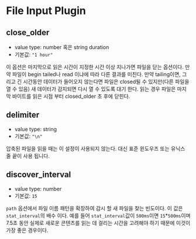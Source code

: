 # File Input Plugin

## close_older

* value type: number 혹은 string duration
* 기본값: `"1 hour"`

이 옵션은 마지막으로 읽은 시간이 지정한 시간 이상 지나가면 파일을 닫는 옵션이다. 만약 파일이 begin tailed나 read 이냐에 따라 다른 결과를 미친다. 만약 tailing이면, 그리고 긴 시간동안 데이터가 들어오지 않는다면 파일은 closed될 수 있지만(다른 파일을 열 수 있음) 새 데이터가 감지되면 다시 열 수 있도록 대기 한다. 읽는 경우 파일은 마지막 바이트를 읽은 시점 부터 closed_older 초 후에 닫힌다. 

## delimiter

* value type: string
* 기본값: `"\n"`

압축된 파일을 읽을 때는 이 설정이 사용되지 않는다. 대신 표준 윈도우즈 또는 유닉스 줄 끝이 사용 됩니다.

## discover_interval

* value type: number
* 기본값: `15`

`path` 옵션에서 파일 이름 패턴을 확장하여 감시 할 새 파일을 찾는 빈도이다. 이 값은 `stat_interval`의 배수 이다. 예를 들어 `stat_interval`값이 `500ms`이면 `15`*`500ms`이며 7.5초 동안 실제로 새로운 콘텐츠를 읽는 데 걸리는 시간을 고려해야 하기 때문에 이것이 가장 좋은 경우이다.